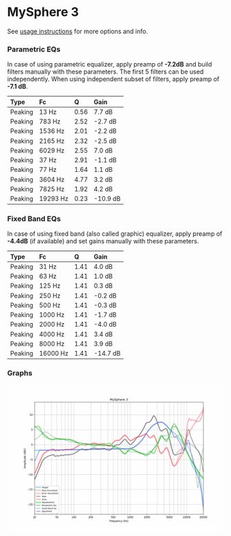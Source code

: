 # MySphere 3
See [usage instructions](https://github.com/jaakkopasanen/AutoEq#usage) for more options and info.

### Parametric EQs
In case of using parametric equalizer, apply preamp of **-7.2dB** and build filters manually
with these parameters. The first 5 filters can be used independently.
When using independent subset of filters, apply preamp of **-7.1 dB**.

| Type    | Fc       |    Q | Gain     |
|:--------|:---------|:-----|:---------|
| Peaking | 13 Hz    | 0.56 | 7.7 dB   |
| Peaking | 783 Hz   | 2.52 | -2.7 dB  |
| Peaking | 1536 Hz  | 2.01 | -2.2 dB  |
| Peaking | 2165 Hz  | 2.32 | -2.5 dB  |
| Peaking | 6029 Hz  | 2.55 | 7.0 dB   |
| Peaking | 37 Hz    | 2.91 | -1.1 dB  |
| Peaking | 77 Hz    | 1.64 | 1.1 dB   |
| Peaking | 3604 Hz  | 4.77 | 3.2 dB   |
| Peaking | 7825 Hz  | 1.92 | 4.2 dB   |
| Peaking | 19293 Hz | 0.23 | -10.9 dB |

### Fixed Band EQs
In case of using fixed band (also called graphic) equalizer, apply preamp of **-4.4dB**
(if available) and set gains manually with these parameters.

| Type    | Fc       |    Q | Gain     |
|:--------|:---------|:-----|:---------|
| Peaking | 31 Hz    | 1.41 | 4.0 dB   |
| Peaking | 63 Hz    | 1.41 | 1.0 dB   |
| Peaking | 125 Hz   | 1.41 | 0.3 dB   |
| Peaking | 250 Hz   | 1.41 | -0.2 dB  |
| Peaking | 500 Hz   | 1.41 | -0.3 dB  |
| Peaking | 1000 Hz  | 1.41 | -1.7 dB  |
| Peaking | 2000 Hz  | 1.41 | -4.0 dB  |
| Peaking | 4000 Hz  | 1.41 | 3.4 dB   |
| Peaking | 8000 Hz  | 1.41 | 3.9 dB   |
| Peaking | 16000 Hz | 1.41 | -14.7 dB |

### Graphs
![](./MySphere%203.png)